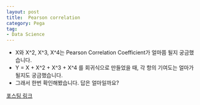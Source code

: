 ```yaml
---
layout: post
title:  Pearson correlation
category: Pega
tag:
- Data Science
---
```


- X와 X^2, X^3, X^4는 Pearson Correlation Coefficient가 얼마쯤 될지 궁금했습니다.
- Y = X + X^2 + X^3 + X^4 를 회귀식으로 만들었을 때, 각 항의 기여도는 얼마가 될지도 궁금했습니다.
- 그래서 한번 확인해봤습니다. 답은 얼마일까요?

[포스팅 링크](https://jehyunlee.github.io/2020/03/25/Python-DS-7-pearson_correlation/)